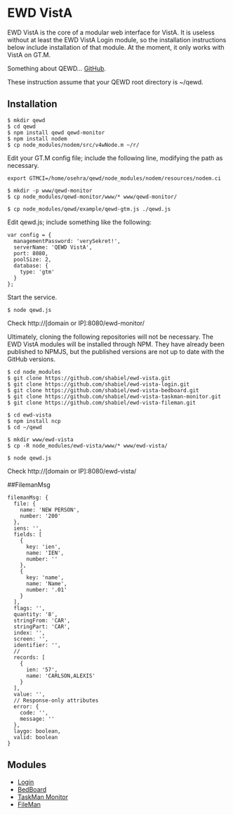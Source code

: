 # EWD VistA

EWD VistA is the core of a modular web interface for VistA. It is useless without at least the EWD VistA Login module, so the installation instructions below include installation of that module. At the moment, it only works with VistA on GT.M. 

Something about QEWD... [GitHub](https://github.com/robtweed/qewd).

These instruction assume that your QEWD root directory is ~/qewd.

## Installation

````
$ mkdir qewd
$ cd qewd
$ npm install qewd qewd-monitor
$ npm install nodem
$ cp node_modules/nodem/src/v4wNode.m ~/r/
````

Edit your GT.M config file; include the following line, modifying the path as necessary.

````
export GTMCI=/home/osehra/qewd/node_modules/nodem/resources/nodem.ci
````

````
$ mkdir -p www/qewd-monitor
$ cp node_modules/qewd-monitor/www/* www/qewd-monitor/

$ cp node_modules/qewd/example/qewd-gtm.js ./qewd.js
````

Edit qewd.js; include something like the following:

````
var config = {
  managementPassword: 'verySekret!',
  serverName: 'QEWD VistA',
  port: 8080,
  poolSize: 2,
  database: {
    type: 'gtm'
  }
};
````

Start the service.

````
$ node qewd.js
````

Check http://[domain or IP]:8080/ewd-monitor/

Ultimately, cloning the following repositories will not be necessary. The EWD VistA modules will be installed through NPM. They have already been published to NPMJS, but the published versions are not up to date with the GitHub versions.

````
$ cd node_modules
$ git clone https://github.com/shabiel/ewd-vista.git
$ git clone https://github.com/shabiel/ewd-vista-login.git
$ git clone https://github.com/shabiel/ewd-vista-bedboard.git
$ git clone https://github.com/shabiel/ewd-vista-taskman-monitor.git
$ git clone https://github.com/shabiel/ewd-vista-fileman.git

$ cd ewd-vista
$ npm install ncp
$ cd ~/qewd

$ mkdir www/ewd-vista
$ cp -R node_modules/ewd-vista/www/* www/ewd-vista/

$ node qewd.js
````

Check http://[domain or IP]:8080/ewd-vista/

##FilemanMsg

````
filemanMsg: {
  file: {
    name: 'NEW PERSON',
    number: '200'
  },
  iens: '',
  fields: [
    {
      key: 'ien',
      name: 'IEN',
      number: ''
    },
    {
      key: 'name',
      name: 'Name',
      number: '.01'
    }
  ],
  flags: '',
  quantity: '8',
  stringFrom: 'CAR',
  stringPart: 'CAR',
  index: '',
  screen: '',
  identifier: '',
  //
  records: [
    {
      ien: '57',
      name: 'CARLSON,ALEXIS'
    }
  ],
  value: '',
  // Response-only attributes
  error: {
    code: '',
    message: ''
  },
  laygo: boolean,
  valid: boolean
}
````

## Modules

* [Login](https://github.com/shabiel/ewd-vista-login)
* [BedBoard](https://github.com/shabiel/ewd-vista-bedboard)
* [TaskMan Monitor](https://github.com/shabiel/ewd-taskman-monitor)
* [FileMan](https://github.com/shabiel/ewd-vista-fileman)
